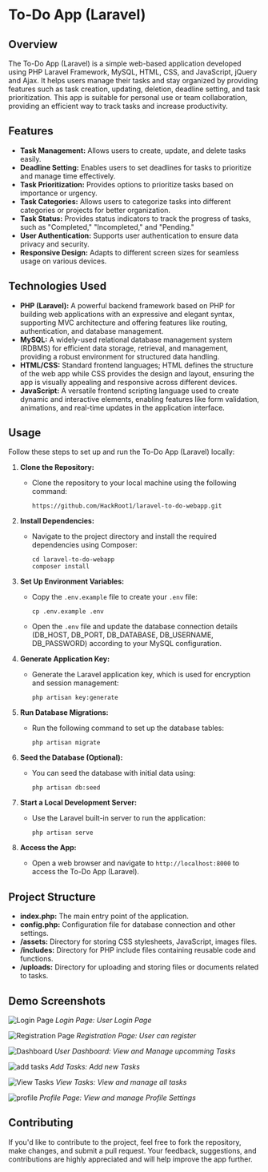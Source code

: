 # To-Do App (Laravel)

## Overview

The To-Do App (Laravel) is a simple web-based application developed using PHP Laravel Framework, MySQL, HTML, CSS, and JavaScript, jQuery and Ajax. It helps users manage their tasks and stay organized by providing features such as task creation, updating, deletion, deadline setting, and task prioritization. This app is suitable for personal use or team collaboration, providing an efficient way to track tasks and increase productivity.

## Features

- **Task Management:** Allows users to create, update, and delete tasks easily.
- **Deadline Setting:** Enables users to set deadlines for tasks to prioritize and manage time effectively.
- **Task Prioritization:** Provides options to prioritize tasks based on importance or urgency.
- **Task Categories:** Allows users to categorize tasks into different categories or projects for better organization.
- **Task Status:** Provides status indicators to track the progress of tasks, such as "Completed," "Incompleted," and "Pending."
- **User Authentication:** Supports user authentication to ensure data privacy and security.
- **Responsive Design:** Adapts to different screen sizes for seamless usage on various devices.

## Technologies Used

- **PHP (Laravel):** A powerful backend framework based on PHP for building web applications with an expressive and elegant syntax, supporting MVC architecture and offering features like routing, authentication, and database management.
- **MySQL:** A widely-used relational database management system (RDBMS) for efficient data storage, retrieval, and management, providing a robust environment for structured data handling.
- **HTML/CSS:** Standard frontend languages; HTML defines the structure of the web app while CSS provides the design and layout, ensuring the app is visually appealing and responsive across different devices.
- **JavaScript:** A versatile frontend scripting language used to create dynamic and interactive elements, enabling features like form validation, animations, and real-time updates in the application interface.

## Usage

Follow these steps to set up and run the To-Do App (Laravel) locally:

1. **Clone the Repository:**
   - Clone the repository to your local machine using the following command:
     ```
     https://github.com/HackRoot1/laravel-to-do-webapp.git
     ```

2. **Install Dependencies:**
   - Navigate to the project directory and install the required dependencies using Composer:
     ```
     cd laravel-to-do-webapp
     composer install
     ```

3. **Set Up Environment Variables:**
   - Copy the `.env.example` file to create your `.env` file:
     ```
     cp .env.example .env
     ```
   - Open the `.env` file and update the database connection details (DB_HOST, DB_PORT, DB_DATABASE, DB_USERNAME, DB_PASSWORD) according to your MySQL configuration.

4. **Generate Application Key:**
   - Generate the Laravel application key, which is used for encryption and session management:
     ```
     php artisan key:generate
     ```

5. **Run Database Migrations:**
   - Run the following command to set up the database tables:
     ```
     php artisan migrate
     ```

6. **Seed the Database (Optional):**
   - You can seed the database with initial data using:
     ```
     php artisan db:seed
     ```

7. **Start a Local Development Server:**
   - Use the Laravel built-in server to run the application:
     ```
     php artisan serve
     ```

8. **Access the App:**
   - Open a web browser and navigate to `http://localhost:8000` to access the To-Do App (Laravel).
  

## Project Structure

- **index.php:** The main entry point of the application.
- **config.php:** Configuration file for database connection and other settings.
- **/assets:** Directory for storing CSS stylesheets, JavaScript, images files.
- **/includes:** Directory for PHP include files containing reusable code and functions.
- **/uploads:** Directory for uploading and storing files or documents related to tasks.

## Demo Screenshots

![Login Page](./resources/images/login.png)
*Login Page: User Login Page*

![Registration Page](./resources/images/registration.png)
*Registration Page: User can register*

![Dashboard](./resources/images/dashboard.png)
*User Dashboard: View and Manage upcomming Tasks*

![add tasks](./resources/images/add_tasks.png)
*Add Tasks: Add new Tasks*

![View Tasks](./resources/images/view_tasks.png)
*View Tasks: View and manage all tasks*

![profile](./resources/images/profile.png)
*Profile Page: View and manage Profile Settings*


## Contributing

If you'd like to contribute to the project, feel free to fork the repository, make changes, and submit a pull request. Your feedback, suggestions, and contributions are highly appreciated and will help improve the app further.
